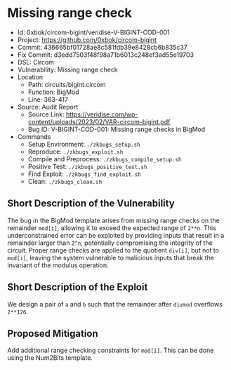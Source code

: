 # Missing range check

* Id: 0xbok/circom-bigint/veridise-V-BIGINT-COD-001
* Project: https://github.com/0xbok/circom-bigint
* Commit: 436665bf01728ae8c581fdb39e8428cb6b835c37
* Fix Commit: d3edd7503f48f98a71b6013c248ef3ad55e19703
* DSL: Circom
* Vulnerability: Missing range check
* Location
  - Path: circuits/bigint.circom
  - Function: BigMod
  - Line: 363-417
* Source: Audit Report
  - Source Link: https://veridise.com/wp-content/uploads/2023/02/VAR-circom-bigint.pdf
  - Bug ID: V-BIGINT-COD-001: Missing range checks in BigMod
* Commands
  - Setup Environment: `./zkbugs_setup.sh`
  - Reproduce: `./zkbugs_exploit.sh`
  - Compile and Preprocess: `./zkbugs_compile_setup.sh`
  - Positive Test: `./zkbugs_positive_test.sh`
  - Find Exploit: `./zkbugs_find_exploit.sh`
  - Clean: `./zkbugs_clean.sh`

## Short Description of the Vulnerability

The bug in the BigMod template arises from missing range checks on the remainder `mod[i]`, allowing it to exceed the expected range of `2**n`. This underconstrained error can be exploited by providing inputs that result in a remainder larger than `2^n`, potentially compromising the integrity of the circuit. Proper range checks are applied to the quotient `div[i]`, but not to `mod[i]`, leaving the system vulnerable to malicious inputs that break the invariant of the modulus operation.

## Short Description of the Exploit

We design a pair of `a` and `b` such that the remainder after `divmod` overflows `2**126`.

## Proposed Mitigation

Add additional range checking constraints for `mod[i]`. This can be done using the Num2Bits template.

